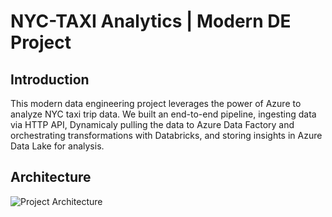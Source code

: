 # NYC-TAXI Analytics | Modern DE Project

## **Introduction**
This modern data engineering project leverages the power of Azure to analyze NYC taxi trip data. We built an end-to-end pipeline, ingesting data via HTTP API, Dynamicaly pulling the data to Azure Data Factory and orchestrating transformations with Databricks, and storing insights in Azure Data Lake for analysis.

## **Architecture**
![Project Architecture]()

